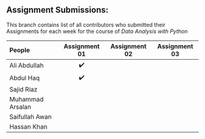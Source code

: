 ## Assignment Submissions:
This branch contains list of all contributors who submitted their Assignments for each week for the course of *Data Analysis with Python*



| People            | Assignment 01     | Assignment 02 | Assignment 03
| :---              |     :---:         |      :---:    |      :---:    
| Ali Abdullah      | :heavy_check_mark:|               |
| Abdul Haq         | :heavy_check_mark:|               |
| Sajid Riaz        |                   |               |
| Muhammad Arsalan  |                   |               |
| Saifullah Awan    |                   |               |
| Hassan Khan       |                   |               |

